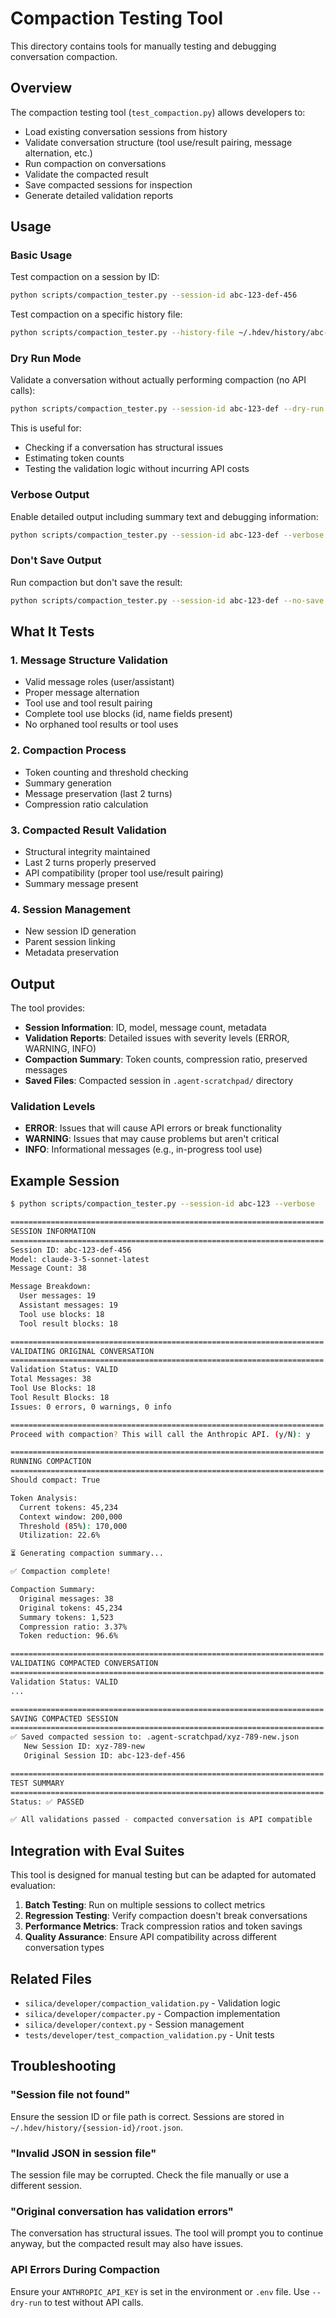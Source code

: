 # Compaction Testing Tool

This directory contains tools for manually testing and debugging conversation compaction.

## Overview

The compaction testing tool (`test_compaction.py`) allows developers to:
- Load existing conversation sessions from history
- Validate conversation structure (tool use/result pairing, message alternation, etc.)
- Run compaction on conversations
- Validate the compacted result
- Save compacted sessions for inspection
- Generate detailed validation reports

## Usage

### Basic Usage

Test compaction on a session by ID:
```bash
python scripts/compaction_tester.py --session-id abc-123-def-456
```

Test compaction on a specific history file:
```bash
python scripts/compaction_tester.py --history-file ~/.hdev/history/abc-123/root.json
```

### Dry Run Mode

Validate a conversation without actually performing compaction (no API calls):
```bash
python scripts/compaction_tester.py --session-id abc-123-def --dry-run
```

This is useful for:
- Checking if a conversation has structural issues
- Estimating token counts
- Testing the validation logic without incurring API costs

### Verbose Output

Enable detailed output including summary text and debugging information:
```bash
python scripts/compaction_tester.py --session-id abc-123-def --verbose
```

### Don't Save Output

Run compaction but don't save the result:
```bash
python scripts/compaction_tester.py --session-id abc-123-def --no-save
```

## What It Tests

### 1. Message Structure Validation
- Valid message roles (user/assistant)
- Proper message alternation
- Tool use and tool result pairing
- Complete tool use blocks (id, name fields present)
- No orphaned tool results or tool uses

### 2. Compaction Process
- Token counting and threshold checking
- Summary generation
- Message preservation (last 2 turns)
- Compression ratio calculation

### 3. Compacted Result Validation
- Structural integrity maintained
- Last 2 turns properly preserved
- API compatibility (proper tool use/result pairing)
- Summary message present

### 4. Session Management
- New session ID generation
- Parent session linking
- Metadata preservation

## Output

The tool provides:
- **Session Information**: ID, model, message count, metadata
- **Validation Reports**: Detailed issues with severity levels (ERROR, WARNING, INFO)
- **Compaction Summary**: Token counts, compression ratio, preserved messages
- **Saved Files**: Compacted session in `.agent-scratchpad/` directory

### Validation Levels

- **ERROR**: Issues that will cause API errors or break functionality
- **WARNING**: Issues that may cause problems but aren't critical
- **INFO**: Informational messages (e.g., in-progress tool use)

## Example Session

```bash
$ python scripts/compaction_tester.py --session-id abc-123 --verbose

======================================================================
SESSION INFORMATION
======================================================================
Session ID: abc-123-def-456
Model: claude-3-5-sonnet-latest
Message Count: 38

Message Breakdown:
  User messages: 19
  Assistant messages: 19
  Tool use blocks: 18
  Tool result blocks: 18

======================================================================
VALIDATING ORIGINAL CONVERSATION
======================================================================
Validation Status: VALID
Total Messages: 38
Tool Use Blocks: 18
Tool Result Blocks: 18
Issues: 0 errors, 0 warnings, 0 info

======================================================================
Proceed with compaction? This will call the Anthropic API. (y/N): y

======================================================================
RUNNING COMPACTION
======================================================================
Should compact: True

Token Analysis:
  Current tokens: 45,234
  Context window: 200,000
  Threshold (85%): 170,000
  Utilization: 22.6%

⏳ Generating compaction summary...

✅ Compaction complete!

Compaction Summary:
  Original messages: 38
  Original tokens: 45,234
  Summary tokens: 1,523
  Compression ratio: 3.37%
  Token reduction: 96.6%

======================================================================
VALIDATING COMPACTED CONVERSATION
======================================================================
Validation Status: VALID
...

======================================================================
SAVING COMPACTED SESSION
======================================================================
✅ Saved compacted session to: .agent-scratchpad/xyz-789-new.json
   New Session ID: xyz-789-new
   Original Session ID: abc-123-def-456

======================================================================
TEST SUMMARY
======================================================================
Status: ✅ PASSED

✅ All validations passed - compacted conversation is API compatible
```

## Integration with Eval Suites

This tool is designed for manual testing but can be adapted for automated evaluation:

1. **Batch Testing**: Run on multiple sessions to collect metrics
2. **Regression Testing**: Verify compaction doesn't break conversations
3. **Performance Metrics**: Track compression ratios and token savings
4. **Quality Assurance**: Ensure API compatibility across different conversation types

## Related Files

- `silica/developer/compaction_validation.py` - Validation logic
- `silica/developer/compacter.py` - Compaction implementation
- `silica/developer/context.py` - Session management
- `tests/developer/test_compaction_validation.py` - Unit tests

## Troubleshooting

### "Session file not found"
Ensure the session ID or file path is correct. Sessions are stored in `~/.hdev/history/{session-id}/root.json`.

### "Invalid JSON in session file"
The session file may be corrupted. Check the file manually or use a different session.

### "Original conversation has validation errors"
The conversation has structural issues. The tool will prompt you to continue anyway, but the compacted result may also have issues.

### API Errors During Compaction
Ensure your `ANTHROPIC_API_KEY` is set in the environment or `.env` file. Use `--dry-run` to test without API calls.
